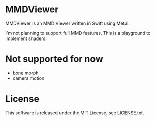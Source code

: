 # MMDViewer
MMDViewer is an MMD Viewer written in Swift using Metal.

I'm not planning to support full MMD features. This is a playground to implement shaders.

# Not supported for now
* bone morph
* camera motion

# License
This software is released under the MIT License, see LICENSE.txt.
